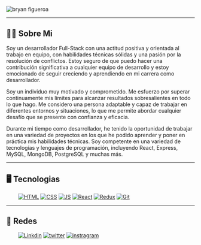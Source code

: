 ![bryan figueroa](https://user-images.githubusercontent.com/98832757/199359963-7782e969-c235-4001-8001-9d99b30aa7cf.png)

---
## 🙋‍♂️ Sobre Mi

Soy un desarrollador Full-Stack con una actitud positiva y orientada al trabajo en equipo, con habilidades técnicas sólidas y una pasión por la resolución de conflictos. Estoy seguro de que puedo hacer una contribución significativa a cualquier equipo de desarrollo y estoy emocionado de seguir creciendo y aprendiendo en mi carrera como desarrollador.

Soy un individuo muy motivado y comprometido. Me esfuerzo por superar continuamente mis límites para alcanzar resultados sobresalientes en todo lo que hago. Me considero una persona adaptable y capaz de trabajar en diferentes entornos y situaciones, lo que me permite abordar cualquier desafío que se presente con confianza y eficacia.

Durante mi tiempo como desarrollador, he tenido la oportunidad de trabajar en una variedad de proyectos en los que he podido aprender y poner en práctica mis habilidades técnicas. Soy competente en una variedad de tecnologías y lenguajes de programación, incluyendo React, Express, MySQL, MongoDB, PostgreSQL y muchas más.

---
## 🖥️ Tecnologias

<div>
  &nbsp;&nbsp;&nbsp;&nbsp;&nbsp;&nbsp;&nbsp;
  <a href="#"><img  alt="HTML" src="https://img.shields.io/badge/HTML-E34F26?style=for-the-badge&logo=html5&logoColor=eee"/></a>
  <a href="#"><img  alt="CSS" src="https://img.shields.io/badge/CSS-1572B6?style=for-the-badge&logo=css3"/></a>
  <a href="#"><img  alt="JS" src="https://img.shields.io/badge/javascript-F7DF1E?style=for-the-badge&logo=javascript&logoColor=101010"/></a>
  <a href="#"><img  alt="React" src="https://img.shields.io/static/v1?label=&message=REACT&color=202020&style=for-the-badge&logo=react"/></a>
  <a href="#"><img  alt="Redux" src="https://img.shields.io/badge/Redux-764ABC?style=for-the-badge&logo=redux"/></a>
  <a href="#"><img  alt="Git" src="https://img.shields.io/badge/Git-101010?style=for-the-badge&logo=git"/></a>
 
</div>

---

## 👥 Redes

<div>
  &nbsp;&nbsp;&nbsp;&nbsp;&nbsp;&nbsp;&nbsp;
  <a href="https://www.linkedin.com/in/bryan-ismael-figueroa-quiroz-15701a228/"><img  alt="Linkdin" src="https://img.shields.io/badge/linkedin-0A66C2?style=for-the-badge&logo=linkedin&logoColor=eee"/></a>
  <a href="https://twitter.com/braico_m"><img  alt="twitter" src="https://img.shields.io/badge/twitter-1DA1F2?style=for-the-badge&logo=twitter&logoColor=white"/></a>
  <a href="#"><img  alt="instragram" src="https://img.shields.io/badge/instagram-E4405F?style=for-the-badge&logo=instagram&logoColor=white"/></a>

 
</div>
